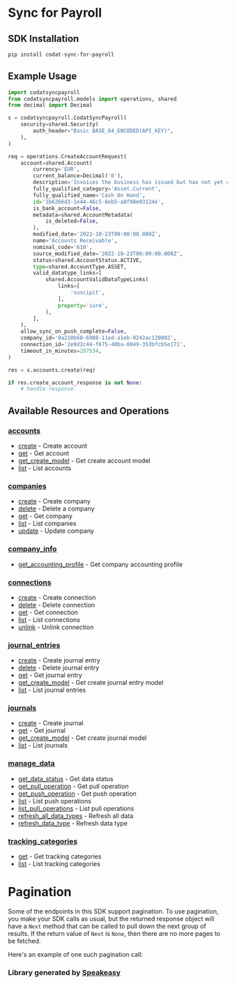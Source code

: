 # Sync for Payroll
    


<!-- Start SDK Installation -->
## SDK Installation

```bash
pip install codat-sync-for-payroll
```
<!-- End SDK Installation -->

## Example Usage
<!-- Start SDK Example Usage -->
```python
import codatsyncpayroll
from codatsyncpayroll.models import operations, shared
from decimal import Decimal

s = codatsyncpayroll.CodatSyncPayroll(
    security=shared.Security(
        auth_header="Basic BASE_64_ENCODED(API_KEY)",
    ),
)

req = operations.CreateAccountRequest(
    account=shared.Account(
        currency='EUR',
        current_balance=Decimal('0'),
        description='Invoices the business has issued but has not yet collected payment on.',
        fully_qualified_category='Asset.Current',
        fully_qualified_name='Cash On Hand',
        id='1b6266d1-1e44-46c5-8eb5-a8f98e03124e',
        is_bank_account=False,
        metadata=shared.AccountMetadata(
            is_deleted=False,
        ),
        modified_date='2022-10-23T00:00:00.000Z',
        name='Accounts Receivable',
        nominal_code='610',
        source_modified_date='2022-10-23T00:00:00.000Z',
        status=shared.AccountStatus.ACTIVE,
        type=shared.AccountType.ASSET,
        valid_datatype_links=[
            shared.AccountValidDataTypeLinks(
                links=[
                    'suscipit',
                ],
                property='iure',
            ),
        ],
    ),
    allow_sync_on_push_complete=False,
    company_id='8a210b68-6988-11ed-a1eb-0242ac120002',
    connection_id='2e9d2c44-f675-40ba-8049-353bfcb5e171',
    timeout_in_minutes=297534,
)

res = s.accounts.create(req)

if res.create_account_response is not None:
    # handle response
```
<!-- End SDK Example Usage -->

<!-- Start SDK Available Operations -->
## Available Resources and Operations


### [accounts](docs/sdks/accounts/README.md)

* [create](docs/sdks/accounts/README.md#create) - Create account
* [get](docs/sdks/accounts/README.md#get) - Get account
* [get_create_model](docs/sdks/accounts/README.md#get_create_model) - Get create account model
* [list](docs/sdks/accounts/README.md#list) - List accounts

### [companies](docs/sdks/companies/README.md)

* [create](docs/sdks/companies/README.md#create) - Create company
* [delete](docs/sdks/companies/README.md#delete) - Delete a company
* [get](docs/sdks/companies/README.md#get) - Get company
* [list](docs/sdks/companies/README.md#list) - List companies
* [update](docs/sdks/companies/README.md#update) - Update company

### [company_info](docs/sdks/companyinfo/README.md)

* [get_accounting_profile](docs/sdks/companyinfo/README.md#get_accounting_profile) - Get company accounting profile

### [connections](docs/sdks/connections/README.md)

* [create](docs/sdks/connections/README.md#create) - Create connection
* [delete](docs/sdks/connections/README.md#delete) - Delete connection
* [get](docs/sdks/connections/README.md#get) - Get connection
* [list](docs/sdks/connections/README.md#list) - List connections
* [unlink](docs/sdks/connections/README.md#unlink) - Unlink connection

### [journal_entries](docs/sdks/journalentries/README.md)

* [create](docs/sdks/journalentries/README.md#create) - Create journal entry
* [delete](docs/sdks/journalentries/README.md#delete) - Delete journal entry
* [get](docs/sdks/journalentries/README.md#get) - Get journal entry
* [get_create_model](docs/sdks/journalentries/README.md#get_create_model) - Get create journal entry model
* [list](docs/sdks/journalentries/README.md#list) - List journal entries

### [journals](docs/sdks/journals/README.md)

* [create](docs/sdks/journals/README.md#create) - Create journal
* [get](docs/sdks/journals/README.md#get) - Get journal
* [get_create_model](docs/sdks/journals/README.md#get_create_model) - Get create journal model
* [list](docs/sdks/journals/README.md#list) - List journals

### [manage_data](docs/sdks/managedata/README.md)

* [get_data_status](docs/sdks/managedata/README.md#get_data_status) - Get data status
* [get_pull_operation](docs/sdks/managedata/README.md#get_pull_operation) - Get pull operation
* [get_push_operation](docs/sdks/managedata/README.md#get_push_operation) - Get push operation
* [list](docs/sdks/managedata/README.md#list) - List push operations
* [list_pull_operations](docs/sdks/managedata/README.md#list_pull_operations) - List pull operations
* [refresh_all_data_types](docs/sdks/managedata/README.md#refresh_all_data_types) - Refresh all data
* [refresh_data_type](docs/sdks/managedata/README.md#refresh_data_type) - Refresh data type

### [tracking_categories](docs/sdks/trackingcategories/README.md)

* [get](docs/sdks/trackingcategories/README.md#get) - Get tracking categories
* [list](docs/sdks/trackingcategories/README.md#list) - List tracking categories
<!-- End SDK Available Operations -->



<!-- Start Dev Containers -->

<!-- End Dev Containers -->



<!-- Start Pagination -->
# Pagination

Some of the endpoints in this SDK support pagination. To use pagination, you make your SDK calls as usual, but the
returned response object will have a `Next` method that can be called to pull down the next group of results. If the
return value of `Next` is `None`, then there are no more pages to be fetched.

Here's an example of one such pagination call:
<!-- End Pagination -->

<!-- Placeholder for Future Speakeasy SDK Sections -->


### Library generated by [Speakeasy](https://docs.speakeasyapi.dev/docs/using-speakeasy/client-sdks)
